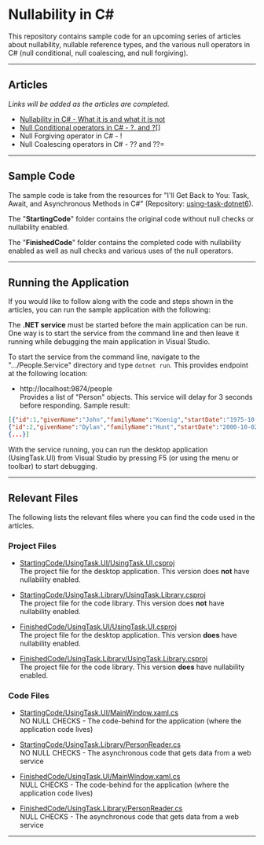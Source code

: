 # Nullability in C#

This repository contains sample code for an upcoming series of articles about nullability, nullable reference types, and the various null operators in C# (null conditional, null coalescing, and null forgiving).  

---

## Articles  
*Links will be added as the articles are completed.*

* [Nullability in C# - What it is and what it is not](https://jeremybytes.blogspot.com/2022/07/nullability-in-c-what-it-is-and-what-it.html)
* [Null Conditional operators in C# - ?. and ?[]](https://jeremybytes.blogspot.com/2022/07/null-conditional-operators-in-c-and.html)
* Null Forgiving operator in C# - !
* Null Coalescing operators in C# - ?? and ??=

---  

## Sample Code  
The sample code is take from the resources for "I'll Get Back to You: Task, Await, and Asynchronous Methods in C#" (Repository: [using-task-dotnet6](https://github.com/jeremybytes/using-task-dotnet6)).  

The "**StartingCode**" folder contains the original code without null checks or nullability enabled.

The "**FinishedCode**" folder contains the completed code with nullability enabled as well as null checks and various uses of the null operators.

---

## Running the Application  
If you would like to follow along with the code and steps shown in the articles, you can run the sample application with the following:

The **.NET service** must be started before the main application can be run. One way is to start the service from the command line and then leave it running while debugging the main application in Visual Studio.  

To start the service from the command line, navigate to the ".../People.Service" directory and type `dotnet run`. This provides endpoint at the following location:

* http://localhost:9874/people  
Provides a list of "Person" objects. This service will delay for 3 seconds before responding. Sample result:

```json
[{"id":1,"givenName":"John","familyName":"Koenig","startDate":"1975-10-17T00:00:00-07:00","rating":6,"formatString":null},  
{"id":2,"givenName":"Dylan","familyName":"Hunt","startDate":"2000-10-02T00:00:00-07:00","rating":8,"formatString":null}, 
{...}]
```

With the service running, you can run the desktop application (UsingTask.UI) from Visual Studio by pressing F5 (or using the menu or toolbar) to start debugging. 

---

## Relevant Files  
The following lists the relevant files where you can find the code used in the articles.  

### Project Files

* [StartingCode/UsingTask.UI/UsingTask.UI.csproj](/StartingCode/UsingTask.UI/UsingTask.UI.csproj)  
The project file for the desktop application. This version does **not** have nullability enabled.  

* [StartingCode/UsingTask.Library/UsingTask.Library.csproj](/StartingCode/UsingTask.Library/UsingTask.Library.csproj)  
The project file for the code library. This version does **not** have nullability enabled.  

* [FinishedCode/UsingTask.UI/UsingTask.UI.csproj](/FinishedCode/UsingTask.UI/UsingTask.UI.csproj)  
The project file for the desktop application. This version **does** have nullability enabled.  

* [FinishedCode/UsingTask.Library/UsingTask.Library.csproj](/FinishedCode/UsingTask.Library/UsingTask.Library.csproj)  
The project file for the code library. This version **does** have nullability enabled.  

### Code Files

* [StartingCode/UsingTask.UI/MainWindow.xaml.cs](/StartingCode/UsingTask.UI/MainWindow.xaml.cs)  
NO NULL CHECKS - The code-behind for the application (where the application code lives)  

* [StartingCode/UsingTask.Library/PersonReader.cs](/StartingCode/UsingTask.Library/PersonReader.cs)  
NO NULL CHECKS - The asynchronous code that gets data from a web service  

* [FinishedCode/UsingTask.UI/MainWindow.xaml.cs](/FinishedCode/UsingTask.UI/MainWindow.xaml.cs)  
NULL CHECKS - The code-behind for the application (where the application code lives)  

* [FinishedCode/UsingTask.Library/PersonReader.cs](/FinishedCode/UsingTask.Library/PersonReader.cs)  
NULL CHECKS - The asynchronous code that gets data from a web service  

---  

